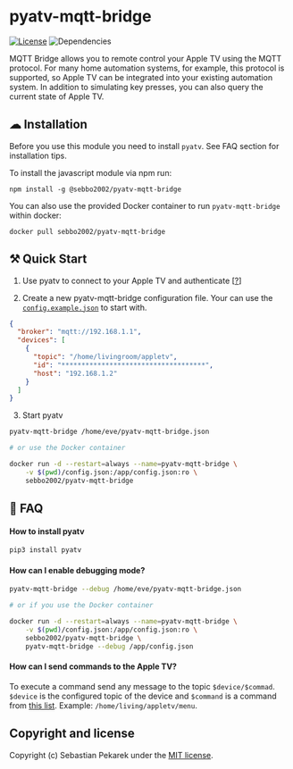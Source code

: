# pyatv-mqtt-bridge

[![License](https://img.shields.io/badge/license-MIT-blue.svg?style=flat-square)](LICENSE)
![Dependencies](https://img.shields.io/david/sebbo2002/pyatv-mqtt-bridge?style=flat-square)

MQTT Bridge allows you to remote control your Apple TV using the MQTT protocol. For many home automation systems, for
example, this protocol is supported, so Apple TV can be integrated into your existing automation system. In addition to
simulating key presses, you can also query the current state of Apple TV.


## ☁ Installation

Before you use this module you need to install `pyatv`. See FAQ section for installation tips.

To install the javascript module via npm run:

	npm install -g @sebbo2002/pyatv-mqtt-bridge

You can also use the provided Docker container to run `pyatv-mqtt-bridge` within docker:

    docker pull sebbo2002/pyatv-mqtt-bridge

## ⚒ Quick Start

1. Use pyatv to connect to your Apple TV and authenticate [[?](https://pyatv.dev/getting-started/)]

2. Create a new pyatv-mqtt-bridge configuration file. Your can use the
   [`config.example.json`](https://github.com/sebbo2002/pyatv-mqtt-bridge/blob/develop/config.example.json) to start
   with.

```json
{
  "broker": "mqtt://192.168.1.1",
  "devices": [
    {
      "topic": "/home/livingroom/appletv",
      "id": "************************************",
      "host": "192.168.1.2"
    }
  ]
}
```

3. Start pyatv
```bash
pyatv-mqtt-bridge /home/eve/pyatv-mqtt-bridge.json

# or use the Docker container

docker run -d --restart=always --name=pyatv-mqtt-bridge \
    -v $(pwd)/config.json:/app/config.json:ro \
    sebbo2002/pyatv-mqtt-bridge
```



## 🤨 FAQ

#### How to install pyatv

```bash
pip3 install pyatv
```

#### How can I enable debugging mode?

```bash
pyatv-mqtt-bridge --debug /home/eve/pyatv-mqtt-bridge.json

# or if you use the Docker container

docker run -d --restart=always --name=pyatv-mqtt-bridge \
    -v $(pwd)/config.json:/app/config.json:ro \
    sebbo2002/pyatv-mqtt-bridge \
    pyatv-mqtt-bridge --debug /app/config.json
```


#### How can I send commands to the Apple TV?
To execute a command send any message to the topic `$device/$commad`. `$device` is the configured topic of the device
and `$command` is a command from [this list](https://github.com/sebbo2002/node-pyatv/blob/develop/lib/types.ts#L49).
Example: `/home/living/appletv/menu`.


## Copyright and license

Copyright (c) Sebastian Pekarek under the [MIT license](LICENSE).
